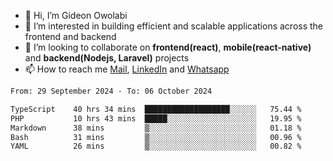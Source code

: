 - 👋 Hi, I’m Gideon Owolabi
- 👀 I’m interested in building efficient and scalable applications across the frontend and backend
- 💞️ I’m looking to collaborate on <b>frontend(react)</b>, <b>mobile(react-native)</b> and <b>backend(Nodejs, Laravel)</b> projects
- 📫 How to reach me <a href="mailto:gideoniyin2021@gmail.com">Mail</a>, <a href="https://www.linkedin.com/in/gideon-owolabi-9b667a232/">LinkedIn</a> and <a href="https://wa.me/2348055377085">Whatsapp</a>

<!---
gude1/gude1 is a ✨ special ✨ repository because its `README.md` (this file) appears on your GitHub profile.
You can click the Preview link to take a look at your changes.
--->

<!--START_SECTION:waka-->

```txt
From: 29 September 2024 - To: 06 October 2024

TypeScript    40 hrs 34 mins  ███████████████████░░░░░░   75.44 %
PHP           10 hrs 43 mins  █████░░░░░░░░░░░░░░░░░░░░   19.95 %
Markdown      38 mins         ▒░░░░░░░░░░░░░░░░░░░░░░░░   01.18 %
Bash          31 mins         ▒░░░░░░░░░░░░░░░░░░░░░░░░   00.96 %
YAML          26 mins         ▒░░░░░░░░░░░░░░░░░░░░░░░░   00.82 %
```

<!--END_SECTION:waka-->

